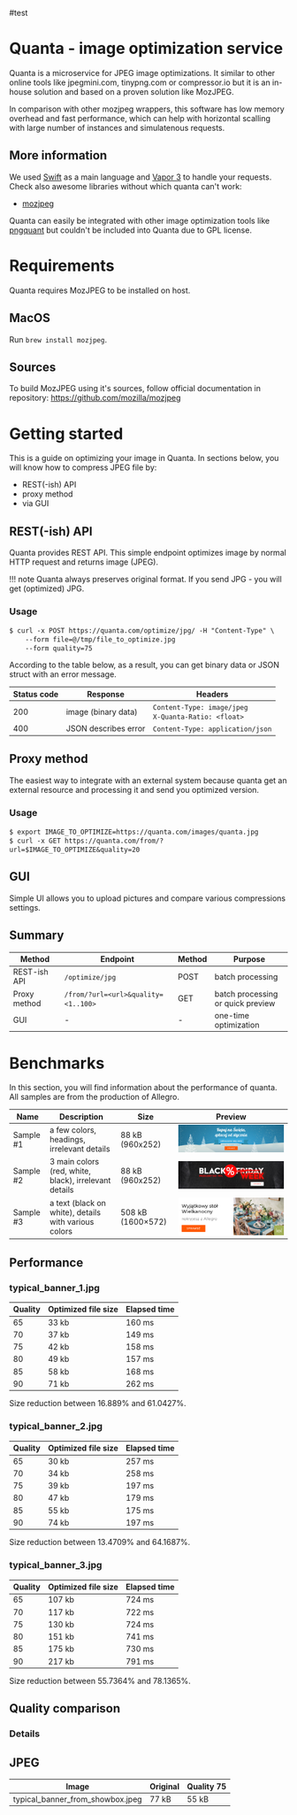 #test

# Quanta - image optimization service

Quanta is a microservice for JPEG image optimizations. It similar to other online tools like jpegmini.com, tinypng.com or compressor.io but it is an in-house solution and based on a proven solution like MozJPEG.

In comparison with other mozjpeg wrappers, this software has low memory overhead and fast performance, which can help with horizontal scalling with large number of instances and simulatenous requests.

## More information
We used [Swift](https://swift.org) as a main language and [Vapor 3](https://docs.vapor.codes/3.0/) to handle your requests. Check also awesome libraries without which quanta can't work:

 - [mozjpeg](https://github.com/mozilla/mozjpeg)<br>

Quanta can easily be integrated with other image optimization tools like [pngquant](https://pngquant.org/) but couldn't be included into Quanta due to GPL license.

# Requirements
Quanta requires MozJPEG to be installed on host.

## MacOS
Run `brew install mozjpeg`.

## Sources
To build MozJPEG using it's sources, follow official documentation in repository: https://github.com/mozilla/mozjpeg


# Getting started
This is a guide on optimizing your image in Quanta. In sections below, you will know how to compress JPEG file by:

 - REST(-ish) API
 - proxy method
 - via GUI

## REST(-ish) API
Quanta provides REST API. This simple endpoint optimizes image by normal HTTP request and returns image (JPEG).

!!! note
    Quanta always preserves original format. If you send JPG - you will get (optimized) JPG.

### Usage

    $ curl -x POST https://quanta.com/optimize/jpg/ -H "Content-Type" \
        --form file=@/tmp/file_to_optimize.jpg
        --form quality=75

According to the table below, as a result, you can get binary data or JSON struct with an error message.

| Status code | Response                      | Headers |
| ----------- | ----------------------------- | ------- |
| 200         | image (binary data)           | ``Content-Type: image/jpeg``<br>``X-Quanta-Ratio: <float>``
| 400         | JSON describes error          | ``Content-Type: application/json``

## Proxy method
The easiest way to integrate with an external system because quanta get an external resource and processing it and send you optimized version.


### Usage

    $ export IMAGE_TO_OPTIMIZE=https://quanta.com/images/quanta.jpg
    $ curl -x GET https://quanta.com/from/?url=$IMAGE_TO_OPTIMIZE&quality=20


## GUI
Simple UI allows you to upload pictures and compare various compressions settings.


## Summary

| Method       | Endpoint                            | Method | Purpose
| ------------ | ----------------------------------- | ------ | -----
| REST-ish API | `/optimize/jpg`                     | POST   | batch processing
| Proxy method | `/from/?url=<url>&quality=<1..100>` | GET    | batch processing<br>or quick preview
| GUI          | -                                   | -      | one-time optimization


# Benchmarks
In this section, you will find information about the performance of quanta.
All samples are from the production of Allegro.

| Name      | Description                                                                | Size               | Preview                          |
| ----------| -------------------------------------------------------------------------- | ------------------ | -------------------------------- |
| Sample #1 | a few colors, headings, irrelevant details                                 | 88 kB (960x252)    | ![sample-1](Resources/Samples/typical_banner_1.jpg)
| Sample #2 | 3 main colors (red, white, black), irrelevant details                      | 88 kB (960x252)    | ![sample-2](Resources/Samples/typical_banner_2.jpg)
| Sample #3 | a text (black on white), details with various colors                       | 508 kB (1600×572)  | ![sample-4](Resources/Samples/typical_banner_3.jpg)


## Performance

### typical_banner_1.jpg
 Quality                 | Optimized file size     | Elapsed time            |
-------------------------|-------------------------|-------------------------|
 65                      | 33 kb                   | 160 ms                  |
 70                      | 37 kb                   | 149 ms                  |
 75                      | 42 kb                   | 158 ms                  |
 80                      | 49 kb                   | 157 ms                  |
 85                      | 58 kb                   | 168 ms                  |
 90                      | 71 kb                   | 262 ms                  |

Size reduction between 16.889% and 61.0427%.


### typical_banner_2.jpg
 Quality                 | Optimized file size     | Elapsed time            |
-------------------------|-------------------------|-------------------------|
 65                      | 30 kb                   | 257 ms                  |
 70                      | 34 kb                   | 258 ms                  |
 75                      | 39 kb                   | 197 ms                  |
 80                      | 47 kb                   | 179 ms                  |
 85                      | 55 kb                   | 175 ms                  |
 90                      | 74 kb                   | 197 ms                  |

Size reduction between 13.4709% and 64.1687%.


### typical_banner_3.jpg
 Quality                 | Optimized file size     | Elapsed time            |
-------------------------|-------------------------|-------------------------|
 65                      | 107 kb                  | 724 ms                  |
 70                      | 117 kb                  | 722 ms                  |
 75                      | 130 kb                  | 724 ms                  |
 80                      | 151 kb                  | 741 ms                  |
 85                      | 175 kb                  | 730 ms                  |
 90                      | 217 kb                  | 791 ms                  |

Size reduction between 55.7364% and 78.1365%.

## Quality comparison
### Details
## JPEG
|               Image              | Original | Quality 75 |
| -------------------------------- | -------- | ---------- |
| typical_banner_from_showbox.jpeg | 77 kB    | 55 kB      |
